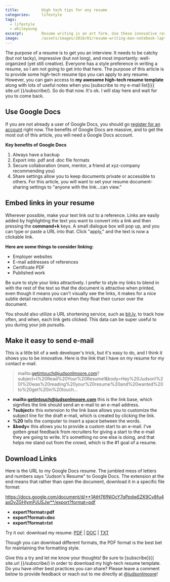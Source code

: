 ```yaml
---
title:			High tech tips for any resume
categories:		lifestyle
tags:
  - lifestyle
  - whileyoung
excerpt:		Resume writing is an art form. Use these innovative resume tips to show that you understand technology and can think outside of the box.
image:			/assets/images/2016/01/resume-writing-man-notebook-laptop-1.jpg
---
```


The purpose of a resume is to get you an interview. It needs to be catchy (but not tacky), impressive (but not long), and most importantly: well-organized (yet still creative). Everyone has a style preference in writing a resume, so I am not going to get into that here. The purpose of this article is to provide some high-tech resume tips you can apply to any resume. However, you can gain access to **my awesome high-tech resume template** along with lots of useful notes when you [subscribe to my e-mail list]({{ site.url }}/subscribe/). So do that now. It's ok. I will stay here and wait for you to come back.

## Use Google Docs

If you are not already a user of Google Docs, you should go [register for an account](https://www.google.com/docs/about/) right now. The benefits of Google Docs are massive, and to get the most out of this article, you will need a Google Docs account.

**Key benefits of Google Docs**

1. Always have a backup
2. Export into .pdf and .doc file formats
3. Secure collaboration (mom, mentor, a friend at xyz-company recommending you)
4. Share settings allow you to keep documents private or accessible to others. For this article, you will want to set your resume document-sharing settings to "anyone with the link...can view."

## Embed links in your resume

Wherever possible, make your text link out to a reference. Links are easily added by highlighting the text you want to convert into a link and then pressing the **command+k** keys. A small dialogue box will pop up, and you can type or paste a URL into that. Click "apply," and the text is now a clickable link.

**Here are some things to consider linking:**
- Employer websites
- E-mail addresses of references
- Certificate PDF
- Published work

Be sure to style your links attractively. I prefer to style my links to blend in with the rest of the text so that the document is attractive when printed, even though it means you can't visually see the links, it makes for a nice subtle detail recruiters notice when they float their cursor over the document.

You should also utilize a URL shortening service, such as [bit.ly](https://bitly.com/), to track how often, and when, each link gets clicked. This data can be super useful to you during your job pursuits.

## Make it easy to send e-mail

This is a little bit of a web developer's trick, but it's easy to do, and I think it shows you to be innovative. Here is the link that I have on my resume for my contact e-mail.

> mailto:getintouch@judsonlmoore.com?subject=I%20Read%20Your%20Resume!&body=Hey%20Judson!%20I%20was%20reading%20your%20resume%20and%20wanted%20to%20get%20in%20touch...

- **mailto:getintouch@judsonlmoore.com** this is the link base, which signifies the link should send an e-mail to an e-mail address.
- **?subject=** this extension to the link base allows you to customize the subject line for the draft e-mail, which is created by clicking the link.
- **%20** tells the computer to insert a space between the words.
- **&body=** this allows you to provide a custom start to an e-mail. I've gotten great feedback from recruiters for giving a start to the e-mail they are going to write. It's something no one else is doing, and that helps me stand out from the crowd, which is the #1 goal of a resume.

## Download Links

Here is the URL to my Google Docs resume. The jumbled mess of letters and numbers says "Judson's Resume" to Google Docs. The extension at the end means that rather than open the document, download it in a specific file format:

https://docs.google.com/document/d/**1AtH76fNIOcY7qPpdwEZK9Cv8fu4axDvZGHIymPJUSJw**/export?format=pdf
- **export?format=pdf**
- **export?format=doc**
- **export?format=txt**

Try it out: download my resume: [PDF](https://docs.google.com/document/d/1AtH76fNIOcY7qPpdwEZK9Cv8fu4axDvZGHIymPJUSJw/export?format=pdf) | [DOC](https://docs.google.com/document/d/1AtH76fNIOcY7qPpdwEZK9Cv8fu4axDvZGHIymPJUSJw/export?format=doc) | [TXT](https://docs.google.com/document/d/1AtH76fNIOcY7qPpdwEZK9Cv8fu4axDvZGHIymPJUSJw/export?format=txt)

Though you can download different formats, the PDF format is the best bet for maintaining the formatting style.

Give this a try and let me know your thoughts! Be sure to [subscribe]({{ site.url }}/subscribe/) in order to download my high-tech resume template. Do you have other best practices you can share? Please leave a comment below to provide feedback or reach out to me directly at [@judsonlmoore](https://twitter.com/judsonlmoore)!